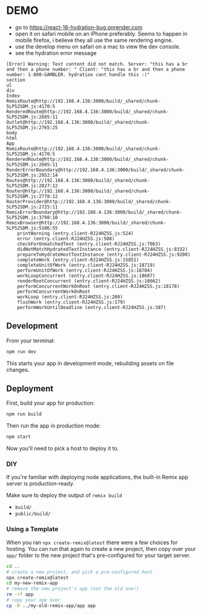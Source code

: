 # DEMO

- go to https://react-18-hydration-bug.onrender.com
- open it on safari mobile on an iPhone preferably. Seems to happen in mobile firefox, i believe they all use the same rendering engine.
- use the develop menu on safari on a mac to view the dev console.
- see the hydration error message

```
[Error] Warning: Text content did not match. Server: "this has a br and then a phone number: " Client: "this has a br and then a phone number: 1-800-GAMBLER. hydration cant handle this :("
section
ul
div
Index
RemixRoute@http://192.168.4.136:3000/build/_shared/chunk-5LP52SDM.js:4170:5
RenderedRoute@http://192.168.4.136:3000/build/_shared/chunk-5LP52SDM.js:2605:11
Outlet@http://192.168.4.136:3000/build/_shared/chunk-5LP52SDM.js:2765:25
body
html
App
RemixRoute@http://192.168.4.136:3000/build/_shared/chunk-5LP52SDM.js:4170:5
RenderedRoute@http://192.168.4.136:3000/build/_shared/chunk-5LP52SDM.js:2605:11
RenderErrorBoundary@http://192.168.4.136:3000/build/_shared/chunk-5LP52SDM.js:2952:14
Routes@http://192.168.4.136:3000/build/_shared/chunk-5LP52SDM.js:2827:12
Router@http://192.168.4.136:3000/build/_shared/chunk-5LP52SDM.js:2778:12
RouterProvider@http://192.168.4.136:3000/build/_shared/chunk-5LP52SDM.js:2725:11
RemixErrorBoundary@http://192.168.4.136:3000/build/_shared/chunk-5LP52SDM.js:3798:10
RemixBrowser@http://192.168.4.136:3000/build/_shared/chunk-5LP52SDM.js:5106:55
	printWarning (entry.client-RJ24HZSS.js:524)
	error (entry.client-RJ24HZSS.js:508)
	checkForUnmatchedText (entry.client-RJ24HZSS.js:7063)
	didNotMatchHydratedTextInstance (entry.client-RJ24HZSS.js:8332)
	prepareToHydrateHostTextInstance (entry.client-RJ24HZSS.js:9200)
	completeWork (entry.client-RJ24HZSS.js:15851)
	completeUnitOfWork (entry.client-RJ24HZSS.js:18719)
	performUnitOfWork (entry.client-RJ24HZSS.js:18704)
	workLoopConcurrent (entry.client-RJ24HZSS.js:18687)
	renderRootConcurrent (entry.client-RJ24HZSS.js:18662)
	performConcurrentWorkOnRoot (entry.client-RJ24HZSS.js:18178)
	performConcurrentWorkOnRoot
	workLoop (entry.client-RJ24HZSS.js:200)
	flushWork (entry.client-RJ24HZSS.js:179)
	performWorkUntilDeadline (entry.client-RJ24HZSS.js:387)
```

## Development

From your terminal:

```sh
npm run dev
```

This starts your app in development mode, rebuilding assets on file changes.

## Deployment

First, build your app for production:

```sh
npm run build
```

Then run the app in production mode:

```sh
npm start
```

Now you'll need to pick a host to deploy it to.

### DIY

If you're familiar with deploying node applications, the built-in Remix app server is production-ready.

Make sure to deploy the output of `remix build`

- `build/`
- `public/build/`

### Using a Template

When you ran `npx create-remix@latest` there were a few choices for hosting. You can run that again to create a new project, then copy over your `app/` folder to the new project that's pre-configured for your target server.

```sh
cd ..
# create a new project, and pick a pre-configured host
npx create-remix@latest
cd my-new-remix-app
# remove the new project's app (not the old one!)
rm -rf app
# copy your app over
cp -R ../my-old-remix-app/app app
```
